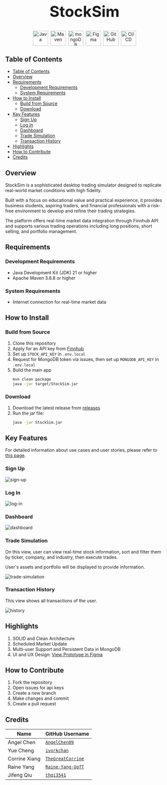 <div align="center">
	<h1 style="font-size: 48px;">StockSim</h1>
</div>

<div align="center" style="display: flex; justify-content: center; gap: 8px; align-items: center;">
	<img width="48" src="https://user-images.githubusercontent.com/25181517/117201156-9a724800-adec-11eb-9a9d-3cd0f67da4bc.png" alt="Java" title="Java"/>
	<img width="48" src="https://user-images.githubusercontent.com/25181517/117207242-07d5a700-adf4-11eb-975e-be04e62b984b.png" alt="Maven" title="Maven"/>
	<img width="48" src="https://user-images.githubusercontent.com/25181517/182884177-d48a8579-2cd0-447a-b9a6-ffc7cb02560e.png" alt="mongoDB" title="mongoDB"/>
	<img width="48" src="https://user-images.githubusercontent.com/25181517/189715289-df3ee512-6eca-463f-a0f4-c10d94a06b2f.png" alt="Figma" title="Figma"/>
	<img width="48" src="https://user-images.githubusercontent.com/25181517/192108374-8da61ba1-99ec-41d7-80b8-fb2f7c0a4948.png" alt="GitHub" title="GitHub"/>
	<img width="48" src="https://user-images.githubusercontent.com/25181517/183868728-b2e11072-00a5-47e2-8a4e-4ebbb2b8c554.png" alt="CI/CD" title="CI/CD"/>
</div>

## Table of Contents

- [Table of Contents](#table-of-contents)
- [Overview](#overview)
- [Requirements](#requirements)
    - [Development Requirements](#development-requirements)
    - [System Requirements](#system-requirements)
- [How to Install](#how-to-install)
    - [Build from Source](#build-from-source)
    - [Download](#download)
- [Key Features](#key-features)
    - [Sign Up](#sign-up)
    - [Log In](#log-in)
    - [Dashboard](#dashboard)
    - [Trade Simulation](#trade-simulation)
    - [Transaction History](#transaction-history)
- [Highlights](#highlights)
- [How to Contribute](#how-to-contribute)
- [Credits](#credits)

## Overview

StockSim is a sophisticated desktop trading simulator designed to replicate
real-world market conditions with high fidelity.

Built with a focus on educational value and practical experience, it provides
business students, aspiring traders, and financial professionals with a
risk-free environment to develop and refine their trading strategies.

The platform offers real-time market data integration through Finnhub API and
supports various trading operations including long positions, short selling, and
portfolio management.

## Requirements

### Development Requirements

- Java Development Kit (JDK) 21 or higher
- Apache Maven 3.8.8 or higher

### System Requirements

- Internet connection for real-time market data

## How to Install

### Build from Source

1. Clone this repository
2. Apply for an API key from [Finnhub](https://finnhub.io/)
3. Set up `STOCK_API_KEY` in `.env.local`
4. Request for MongoDB token via issues, then set up `MONGODB_API_KEY` in
   `.env.local`
5. Build the main app
   ```bash
   mvn clean package
   java -jar target/StockSim.jar
   ```

### Download

1. Download the latest release from
   [releases](https://github.com/StockSim/StockSim/releases)
2. Run the jar file:
   ```bash
   java -jar StockSim.jar
   ```

## Key Features

For detailed information about use cases and user stories, please refer to
[this page](/docs/Project%20Overview.md).

### Sign Up

![sign-up](/assets/images/3.0-snapshot-sign-up.png)

### Log In

![log-in](/assets/images/3.0-snapshot-log-in.png)

### Dashboard

![dashboard](/assets/images/3.0-snapshot-dashboard.png)

### Trade Simulation

On this view, user can view real-time stock information, sort and filter them by
ticker, company, and industry, then execute trades.

User's assets and portfolio will be displayed to provide information.

![trade-simulation](/assets/images/3.0-snapshot-trade-simulation.png)

### Transaction History

This view shows all transactions of the user.

![history](/assets/images/3.0-snapshot-history.png)

## Highlights

1. SOLID and Clean Architecture
2. Scheduled Market Update
3. Multi-user Support and Persistent Data in MongoDB
4. UI and UX Design:
   [View Prototype in Figma](https://www.figma.com/proto/tm5D32ALPuOvfL2lvpir9c/StockSim?page-id=89%3A589&node-id=89-603&node-type=canvas&viewport=351%2C190%2C0.14&t=2N4BKpzFNg0XUjDq-1&scaling=min-zoom&content-scaling=fixed&starting-point-node-id=89%3A603)

## How to Contribute

1. Fork the repository
2. Open issues for api keys
3. Create a new branch
4. Make changes and commit
5. Create a pull request

## Credits

| Name          | GitHub Username                                         |
| ------------- | ------------------------------------------------------- |
| Angel Chen    | [`AngelChen09`](https://github.com/AngelChen09)         |
| Yue Cheng     | [`ivorkchan`](https://github.com/ivorkchan)             |
| Corrine Xiang | [`TheGreatCorrine`](https://github.com/TheGreatCorrine) |
| Raine Yang    | [`Raine-Yang-UofT`](https://github.com/Raine-Yang-UofT) |
| Jifeng Qiu    | [`thqi3541`](https://github.com/thqi3541)               |